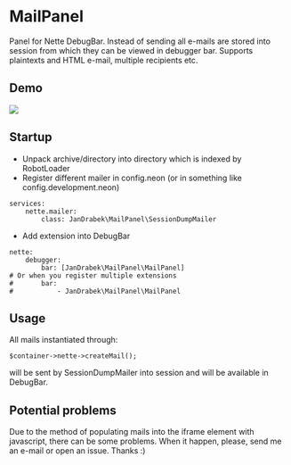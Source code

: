 MailPanel
=========

Panel for Nette DebugBar. Instead of sending all e-mails are stored into session from which they can be viewed in debugger bar. Supports plaintexts and HTML e-mail, multiple recipients etc.

Demo
----

![](http://i49.tinypic.com/54doav.png)

Startup
-------

 * Unpack archive/directory into directory which is indexed by RobotLoader
 * Register different mailer in config.neon (or in something like config.development.neon)

```
services:
    nette.mailer:
        class: JanDrabek\MailPanel\SessionDumpMailer
```

 * Add extension into DebugBar

```
nette:
    debugger:
        bar: [JanDrabek\MailPanel\MailPanel]
# Or when you register multiple extensions
#       bar:
#           - JanDrabek\MailPanel\MailPanel
```

Usage
-----

All mails instantiated through:
```
$container->nette->createMail();
```
will be sent by SessionDumpMailer into session and will be available in DebugBar.

Potential problems
------------------

Due to the method of populating mails into the iframe element with javascript, there can be some problems. When it happen, please, send me an e-mail or open an issue. Thanks :)
 
